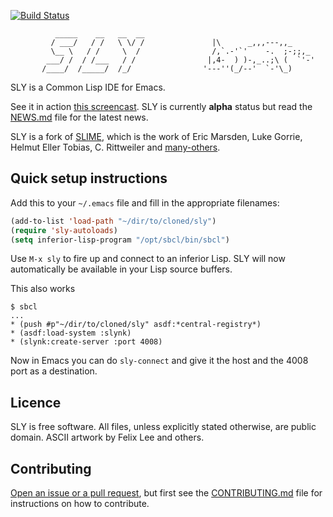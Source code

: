[![Build Status](https://travis-ci.org/capitaomorte/sly.png?branch=master)](https://travis-ci.org/capitaomorte/sly)

```
          _____    __   __  __        
         / ___/   / /   \ \/ /               |\      _,,,---,,_
         \__ \   / /     \  /                /,`.-'`'    -.  ;-;;,_
        ___/ /  / /___   / /                |,4-  ) )-,_..;\ (  `'-'
       /____/  /_____/  /_/                '---''(_/--'  `-'\_)

```

SLY is a Common Lisp IDE for Emacs.

See it in action [this screencast][7]. SLY is currently **alpha** status but
read the [NEWS.md][6] file for the latest news.

SLY is a fork of [SLIME][1], which is the work of Eric Marsden, Luke Gorrie,
Helmut Eller Tobias, C. Rittweiler and [many-others][8].

Quick setup instructions
------------------------

Add this to your `~/.emacs` file and fill in the appropriate filenames:

```el
(add-to-list 'load-path "~/dir/to/cloned/sly")
(require 'sly-autoloads)
(setq inferior-lisp-program "/opt/sbcl/bin/sbcl")
```

Use `M-x sly` to fire up and connect to an inferior Lisp.  SLY will now
automatically be available in your Lisp source buffers.

This also works
```
$ sbcl
...
* (push #p"~/dir/to/cloned/sly" asdf:*central-registry*)
* (asdf:load-system :slynk)
* (slynk:create-server :port 4008)
```

Now in Emacs you can do `sly-connect` and give it the host and the 4008 port as
a destination.

Licence
-------

SLY is free software. All files, unless explicitly stated otherwise, are
public domain. ASCII artwork by Felix Lee and others.

Contributing
------------

[Open an issue or a pull request][4], but first see the [CONTRIBUTING.md][5]
file for instructions on how to contribute.

[1]: http://www.common-lisp.net/project/slime/
[4]: https://github.com/capitaomorte/sly/issues
[5]: https://github.com/capitaomorte/sly/blob/master/CONTRIBUTING.md
[6]: https://github.com/capitaomorte/sly/blob/master/NEWS.md
[7]: https://www.youtube.com/watch?v=xqWkVvubnSI
[8]: http://common-lisp.net/project/slime/doc/html/Credits.html#Credits

<!-- Local Variables: -->
<!-- fill-column: 80 -->
<!-- End: -->
